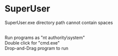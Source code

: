 # SuperUser
SuperUser.exe directory path cannot contain spaces<br><br>

Run programs as "nt authority\system"<br>
Double click for "cmd.exe"<br>
Drop-and-Drag program to run<br>
